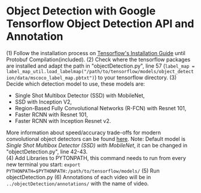 # Object Detection with Google Tensorflow Object Detection API and Annotation

(1) Follow the installation process on [Tensorflow's Installation Guide](https://github.com/tensorflow/models/blob/master/object_detection/g3doc/installation.md) until Protobuf Compilation(included).
(2) Check where the tensorflow packages are installed and adapt the path in "objectDetection.py", line 57 (`label_map = label_map_util.load_labelmap("/path/to/tensorflow/models/object_detection/data/mscoco_label_map.pbtxt")`) to your tensorflow directory.
(3) Decide which detection model to use, these models are:  
  * Single Shot Multibox Detector (SSD) with MobileNet,
  * SSD with Inception V2,
  * Region-Based Fully Convolutional Networks (R-FCN) with Resnet 101,
  * Faster RCNN with Resnet 101,
  * Faster RCNN with Inception Resnet v2.  

 More information about speed/accuracy trade-offs for modern convolutional object detectors can be found [here](https://arxiv.org/pdf/1611.10012v3.pdf).
 Note: Default model is *Single Shot Multibox Detector (SSD) with MobileNet*, it can be changed in "objectDetection.py", line 42-43.  
(4) Add Libraries to PYTONPATH, this command needs to run from every new terminal you start:
`export PYTHONPATH=$PYTHONPATH:/path/to/tensorflow/models/`
(5) Run objectDetection.py
(6) Annotations of each video will be in `../objectDetection/annotations/` with the name of video.
